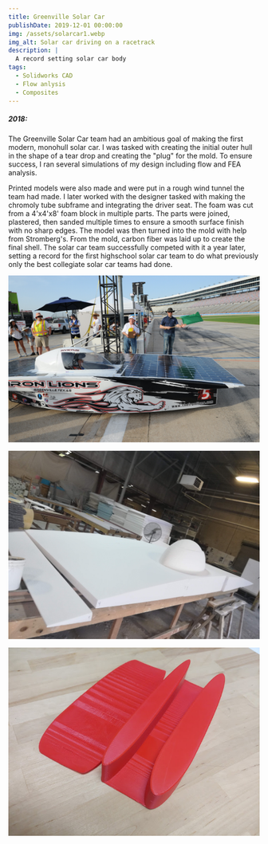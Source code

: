 ```yaml
---
title: Greenville Solar Car
publishDate: 2019-12-01 00:00:00
img: /assets/solarcar1.webp
img_alt: Solar car driving on a racetrack
description: |
  A record setting solar car body
tags:
  - Solidworks CAD
  - Flow anlysis
  - Composites
---
```


##### 2018:
The Greenville Solar Car team had an ambitious goal of making the first modern, monohull solar car. I was tasked with creating the initial outer hull in the shape of a tear drop and creating the "plug" for the mold. To ensure success, I ran several simulations of my design including flow and FEA analysis. 

Printed models were also made and were put in a rough wind tunnel the team had made. I later worked with the designer tasked with making the chromoly tube subframe and integrating the driver seat. The foam was cut from a 4'x4'x8' foam block in multiple parts. The parts were joined, plastered, then sanded multiple times to ensure a smooth surface finish with no sharp edges. The model was then turned into the mold with help from Stromberg's. From the mold, carbon fiber was laid up to create the final shell. The solar car team successfully competed with it a year later, setting a record for the first highschool solar car team to do what previously only the best collegiate solar car teams had done.

![](solarcar2.jpg)

![](solarcarshell.jpg)

![](printedmodel.jpg)
